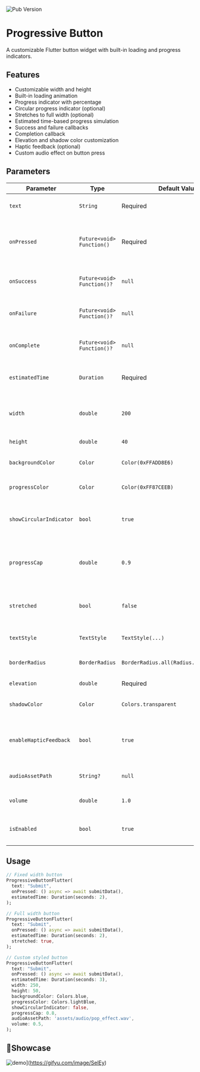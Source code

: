 ![Pub Version](https://img.shields.io/pub/v/progressive_button_flutter)

# Progressive Button

A customizable Flutter button widget with built-in loading and progress indicators.

## Features
- Customizable width and height
- Built-in loading animation
- Progress indicator with percentage
- Circular progress indicator (optional)
- Stretches to full width (optional)
- Estimated time-based progress simulation
- Success and failure callbacks
- Completion callback
- Elevation and shadow color customization
- Haptic feedback (optional)
- Custom audio effect on button press

## Parameters

| Parameter               | Type                       | Default Value                           | Description                                           |
|-------------------------|----------------------------|-----------------------------------------|-------------------------------------------------------|
| `text`                  | `String`                   | Required                                | The text to display on the button                     |
| `onPressed`             | `Future<void> Function()`  | Required                                | The async function to execute when button is pressed  |
| `onSuccess`             | `Future<void> Function()?` | `null`                                  | Callback function to execute on success               |
| `onFailure`             | `Future<void> Function()?` | `null`                                  | Callback function to execute on failure               |
| `onComplete`            | `Future<void> Function()?` | `null`                                  | Callback function to execute on completion            |
| `estimatedTime`         | `Duration`                 | Required                                | Expected duration of the async operation              |
| `width`                 | `double`                   | `200`                                   | Width of the button (ignored if `stretched` is true)  |
| `height`                | `double`                   | `40`                                    | Height of the button                                  |
| `backgroundColor`       | `Color`                    | `Color(0xFFADD8E6)`                     | Background color of the button                        |
| `progressColor`         | `Color`                    | `Color(0xFF87CEEB)`                     | Color of the progress indicator                       |
| `showCircularIndicator` | `bool`                     | `true`                                  | Whether to show the circular loading indicator        |
| `progressCap`           | `double`                   | `0.9`                                   | Maximum progress value before completion (0.0 to 1.0) |
| `stretched`             | `bool`                     | `false`                                 | Whether the button should stretch to full width       |
| `textStyle`             | `TextStyle`                | `TextStyle(...)`                        | Text style of the button text                         |
| `borderRadius`          | `BorderRadius`             | `BorderRadius.all(Radius.circular(20))` | Border radius of the button                           |
| `elevation`             | `double`                   | Required                                | Elevation of the button                               |
| `shadowColor`           | `Color`                    | `Colors.transparent`                    | Shadow color of the button                            |
| `enableHapticFeedback`  | `bool`                     | `true`                                  | Whether to enable haptic feedback on button press     |
| `audioAssetPath`        | `String?`                  | `null`                                  | Path for custom audio effect                          |
| `volume`                | `double`                   | `1.0`                                   | Volume for the audio effect                           |
| `isEnabled`             | `bool`                     | `true`                                  | Whether the button is enabled or disabled             |

## Usage

```dart
// Fixed width button
ProgressiveButtonFlutter(
  text: "Submit",
  onPressed: () async => await submitData(),
  estimatedTime: Duration(seconds: 2),
);

// Full width button
ProgressiveButtonFlutter(
  text: "Submit",
  onPressed: () async => await submitData(),
  estimatedTime: Duration(seconds: 2),
  stretched: true,
);

// Custom styled button
ProgressiveButtonFlutter(
  text: "Submit",
  onPressed: () async => await submitData(),
  estimatedTime: Duration(seconds: 3),
  width: 250,
  height: 50,
  backgroundColor: Colors.blue,
  progressColor: Colors.lightBlue,
  showCircularIndicator: false,
  progressCap: 0.8,
  audioAssetPath: 'assets/audio/pop_effect.wav',
  volume: 0.5,
);
```

## 🚀Showcase

![demo](https://s13.gifyu.com/images/SelEy.gif)](https://gifyu.com/image/SelEy)

